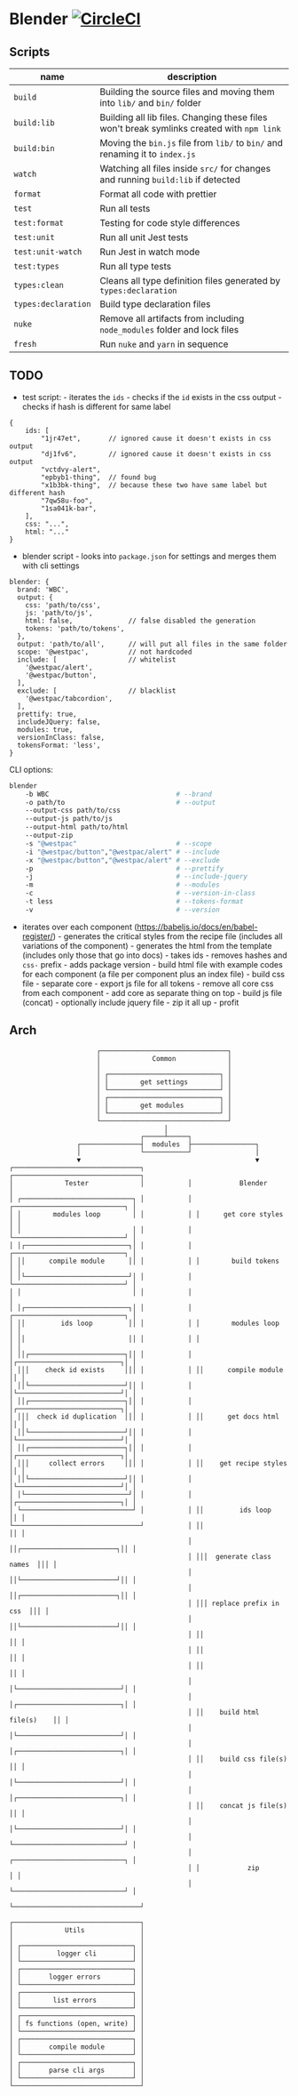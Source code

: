 # Blender [![CircleCI](https://circleci.com/gh/WestpacGEL/blender/tree/master.svg?style=svg)](https://circleci.com/gh/WestpacGEL/blender/tree/master)

## Scripts

| name                | description                                                                               |
| ------------------- | ----------------------------------------------------------------------------------------- |
| `build`             | Building the source files and moving them into `lib/` and `bin/` folder                   |
| `build:lib`         | Building all lib files. Changing these files won't break symlinks created with `npm link` |
| `build:bin`         | Moving the `bin.js` file from `lib/` to `bin/` and renaming it to `index.js`              |
| `watch`             | Watching all files inside `src/` for changes and running `build:lib` if detected          |
| `format`            | Format all code with prettier                                                             |
| `test`              | Run all tests                                                                             |
| `test:format`       | Testing for code style differences                                                        |
| `test:unit`         | Run all unit Jest tests                                                                   |
| `test:unit-watch`   | Run Jest in watch mode                                                                    |
| `test:types`        | Run all type tests                                                                        |
| `types:clean`       | Cleans all type definition files generated by `types:declaration`                         |
| `types:declaration` | Build type declaration files                                                              |
| `nuke`              | Remove all artifacts from including `node_modules` folder and lock files                  |
| `fresh`             | Run `nuke` and `yarn` in sequence                                                         |

## TODO

- test script: - iterates the `ids` - checks if the `id` exists in the css output - checks if hash is different for same label

```
{
	ids: [
		"1jr47et",       // ignored cause it doesn't exists in css output
		"dj1fv6",        // ignored cause it doesn't exists in css output
		"vctdvy-alert",
		"epbyb1-thing",  // found bug
		"x1b3bk-thing",  // because these two have same label but different hash
		"7qw58u-foo",
		"1sa041k-bar",
	],
	css: "...",
	html: "..."
}
```

- blender script - looks into `package.json` for settings and merges them with cli settings

```
blender: {
  brand: 'WBC',
  output: {
    css: 'path/to/css',
    js: 'path/to/js',
    html: false,              // false disabled the generation
    tokens: 'path/to/tokens',
  },
  output: 'path/to/all',      // will put all files in the same folder
  scope: '@westpac',          // not hardcoded
  include: [                  // whitelist
    '@westpac/alert',
    '@westpac/button',
  ],
  exclude: [                  // blacklist
    '@westpac/tabcordion',
  ],
  prettify: true,
  includeJQuery: false,
  modules: true,
  versionInClass: false,
  tokensFormat: 'less',
}
```

CLI options:

```sh
blender
	-b WBC                                # --brand
	-o path/to                            # --output
	--output-css path/to/css
	--output-js path/to/js
	--output-html path/to/html
	--output-zip
	-s "@westpac"                         # --scope
	-i "@westpac/button","@westpac/alert" # --include
	-x "@westpac/button","@westpac/alert" # --exclude
	-p                                    # --prettify
	-j                                    # --include-jquery
	-m                                    # --modules
	-c                                    # --version-in-class
	-t less                               # --tokens-format
	-v                                    # --version
```

- iterates over each component (https://babeljs.io/docs/en/babel-register/) - generates the critical styles from the recipe file (includes all variations of the component) - generates the html from the template (includes only those that go into docs) - takes ids - removes hashes and `css-` prefix - adds package version - build html file with example codes for each component (a file per component plus an index file) - build css file - separate core - export js file for all tokens - remove all core css from each component - add core as separate thing on top - build js file (concat) - optionally include jquery file - zip it all up - profit

## Arch

```
                      ┌────────────────────────────────┐
                      │             Common             │
                      │                                │
                      │ ┌────────────────────────────┐ │
                      │ │        get settings        │ │
                      │ └────────────────────────────┘ │
                      │ ┌────────────────────────────┐ │
                      │ │        get modules         │ │
                      │ └────────────────────────────┘ │
                      └────────────────────────────────┘
                                       │
                                 ┌─────┴─────┐
                 ┌───────────────┤  modules  ├────────────────┐
                 │               └───────────┘                │
                 ▼                                            ▼
┌────────────────────────────────┐           ┌────────────────────────────────┐
│             Tester             │           │            Blender             │
│ ┌────────────────────────────┐ │           │ ┌────────────────────────────┐ │
│ │        modules loop        │ │           │ │      get core styles       │ │
│ │                            │ │           │ └────────────────────────────┘ │
│ │┌──────────────────────────┐│ │           │ ┌────────────────────────────┐ │
│ ││      compile module      ││ │           │ │        build tokens        │ │
│ │└──────────────────────────┘│ │           │ └────────────────────────────┘ │
│ │                            │ │           │                                │
│ │┌──────────────────────────┐│ │           │ ┌────────────────────────────┐ │
│ ││         ids loop         ││ │           │ │        modules loop        │ │
│ ││                          ││ │           │ │                            │ │
│ ││┌────────────────────────┐││ │           │ │┌──────────────────────────┐│ │
│ │││    check id exists     │││ │           │ ││      compile module      ││ │
│ ││└────────────────────────┘││ │           │ │└──────────────────────────┘│ │
│ ││┌────────────────────────┐││ │           │ │┌──────────────────────────┐│ │
│ │││  check id duplication  │││ │           │ ││      get docs html       ││ │
│ ││└────────────────────────┘││ │           │ │└──────────────────────────┘│ │
│ ││┌────────────────────────┐││ │           │ │┌──────────────────────────┐│ │
│ │││     collect errors     │││ │           │ ││    get recipe styles     ││ │
│ ││└────────────────────────┘││ │           │ │└──────────────────────────┘│ │
│ │└──────────────────────────┘│ │           │ │┌──────────────────────────┐│ │
│ └────────────────────────────┘ │           │ ││         ids loop         ││ │
└────────────────────────────────┘           │ ││                          ││ │
                                             │ ││┌────────────────────────┐││ │
                                             │ │││  generate class names  │││ │
                                             │ ││└────────────────────────┘││ │
                                             │ ││┌────────────────────────┐││ │
                                             │ │││ replace prefix in css  │││ │
                                             │ ││└────────────────────────┘││ │
                                             │ ││                          ││ │
                                             │ ││                          ││ │
                                             │ ││                          ││ │
                                             │ │└──────────────────────────┘│ │
                                             │ │┌──────────────────────────┐│ │
                                             │ ││    build html file(s)    ││ │
                                             │ │└──────────────────────────┘│ │
                                             │ │┌──────────────────────────┐│ │
                                             │ ││    build css file(s)     ││ │
                                             │ │└──────────────────────────┘│ │
                                             │ │┌──────────────────────────┐│ │
                                             │ ││    concat js file(s)     ││ │
                                             │ │└──────────────────────────┘│ │
                                             │ └────────────────────────────┘ │
                                             │ ┌────────────────────────────┐ │
                                             │ │            zip             │ │
                                             │ └────────────────────────────┘ │
                                             └────────────────────────────────┘

┌────────────────────────────────┐
│             Utils              │
│                                │
│ ┌────────────────────────────┐ │
│ │         logger cli         │ │
│ └────────────────────────────┘ │
│ ┌────────────────────────────┐ │
│ │       logger errors        │ │
│ └────────────────────────────┘ │
│ ┌────────────────────────────┐ │
│ │        list errors         │ │
│ └────────────────────────────┘ │
│ ┌────────────────────────────┐ │
│ │ fs functions (open, write) │ │
│ └────────────────────────────┘ │
│ ┌────────────────────────────┐ │
│ │       compile module       │ │
│ └────────────────────────────┘ │
│ ┌────────────────────────────┐ │
│ │       parse cli args       │ │
│ └────────────────────────────┘ │
└────────────────────────────────┘
```
